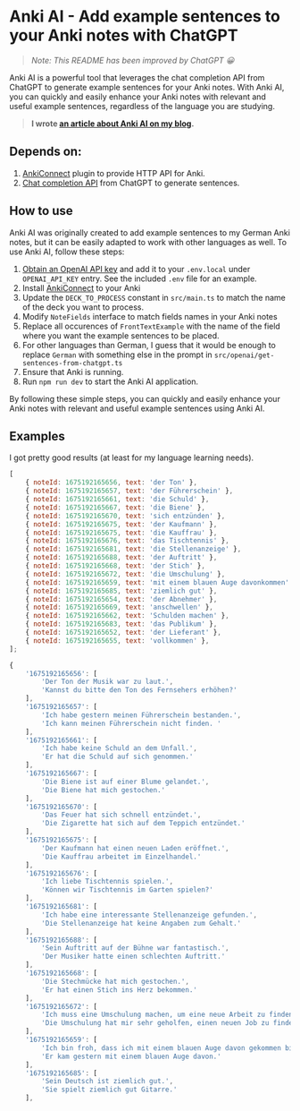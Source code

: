 # Anki AI - Add example sentences to your Anki notes with ChatGPT

> _Note: This README has been improved by ChatGPT 😀_

Anki AI is a powerful tool that leverages the chat completion API from ChatGPT to generate example sentences for your Anki notes. With Anki AI, you can quickly and easily enhance your Anki notes with relevant and useful example sentences, regardless of the language you are studying.

> **I wrote [an article about Anki AI on my blog](https://blog.martinhujer.cz/anki-ai-example-sentences-for-anki-with-chat-gpt/).**

## Depends on:

1. [AnkiConnect](https://github.com/FooSoft/anki-connect) plugin to provide HTTP API for Anki.
2. [Chat completion API](https://platform.openai.com/docs/guides/chat) from ChatGPT to generate sentences.

## How to use

Anki AI was originally created to add example sentences to my German Anki notes, but it can be easily adapted to work with other languages as well. To use Anki AI, follow these steps:

1. [Obtain an OpenAI API key](https://platform.openai.com/account/api-keys) and add it to your `.env.local` under `OPENAI_API_KEY` entry. See the included `.env` file for an example.
2. Install [AnkiConnect](https://ankiweb.net/shared/info/2055492159) to your Anki
3. Update the `DECK_TO_PROCESS` constant in `src/main.ts` to match the name of the deck you want to process.
4. Modify `NoteFields` interface to match fields names in your Anki notes
5. Replace all occurences of `FrontTextExample` with the name of the field where you want the example sentences to be placed.
6. For other languages than German, I guess that it would be enough to replace `German` with something else in the prompt in `src/openai/get-sentences-from-chatgpt.ts`
7. Ensure that Anki is running.
8. Run `npm run dev` to start the Anki AI application.

By following these simple steps, you can quickly and easily enhance your Anki notes with relevant and useful example sentences using Anki AI.

## Examples

I got pretty good results (at least for my language learning needs).

```js
[
    { noteId: 1675192165656, text: 'der Ton' },
    { noteId: 1675192165657, text: 'der Führerschein' },
    { noteId: 1675192165661, text: 'die Schuld' },
    { noteId: 1675192165667, text: 'die Biene' },
    { noteId: 1675192165670, text: 'sich entzünden' },
    { noteId: 1675192165675, text: 'der Kaufmann' },
    { noteId: 1675192165675, text: 'die Kauffrau' },
    { noteId: 1675192165676, text: 'das Tischtennis' },
    { noteId: 1675192165681, text: 'die Stellenanzeige' },
    { noteId: 1675192165688, text: 'der Auftritt' },
    { noteId: 1675192165668, text: 'der Stich' },
    { noteId: 1675192165672, text: 'die Umschulung' },
    { noteId: 1675192165659, text: 'mit einem blauen Auge davonkommen' },
    { noteId: 1675192165685, text: 'ziemlich gut' },
    { noteId: 1675192165654, text: 'der Abnehmer' },
    { noteId: 1675192165669, text: 'anschwellen' },
    { noteId: 1675192165662, text: 'Schulden machen' },
    { noteId: 1675192165683, text: 'das Publikum' },
    { noteId: 1675192165652, text: 'der Lieferant' },
    { noteId: 1675192165655, text: 'vollkommen' },
];
```

```js
{
    '1675192165656': [
        'Der Ton der Musik war zu laut.',
        'Kannst du bitte den Ton des Fernsehers erhöhen?'
    ],
    '1675192165657': [
        'Ich habe gestern meinen Führerschein bestanden.',
        'Ich kann meinen Führerschein nicht finden. '
    ],
    '1675192165661': [
        'Ich habe keine Schuld an dem Unfall.',
        'Er hat die Schuld auf sich genommen.'
    ],
    '1675192165667': [
        'Die Biene ist auf einer Blume gelandet.',
        'Die Biene hat mich gestochen.'
    ],
    '1675192165670': [
        'Das Feuer hat sich schnell entzündet.',
        'Die Zigarette hat sich auf dem Teppich entzündet.'
    ],
    '1675192165675': [
        'Der Kaufmann hat einen neuen Laden eröffnet.',
        'Die Kauffrau arbeitet im Einzelhandel.'
    ],
    '1675192165676': [
        'Ich liebe Tischtennis spielen.',
        'Können wir Tischtennis im Garten spielen?'
    ],
    '1675192165681': [
        'Ich habe eine interessante Stellenanzeige gefunden.',
        'Die Stellenanzeige hat keine Angaben zum Gehalt.'
    ],
    '1675192165688': [
        'Sein Auftritt auf der Bühne war fantastisch.',
        'Der Musiker hatte einen schlechten Auftritt.'
    ],
    '1675192165668': [
        'Die Stechmücke hat mich gestochen.',
        'Er hat einen Stich ins Herz bekommen.'
    ],
    '1675192165672': [
        'Ich muss eine Umschulung machen, um eine neue Arbeit zu finden.',
        'Die Umschulung hat mir sehr geholfen, einen neuen Job zu finden.'
    ],
    '1675192165659': [
        'Ich bin froh, dass ich mit einem blauen Auge davon gekommen bin. ',
        'Er kam gestern mit einem blauen Auge davon.'
    ],
    '1675192165685': [
        'Sein Deutsch ist ziemlich gut.',
        'Sie spielt ziemlich gut Gitarre.'
    ],
```
